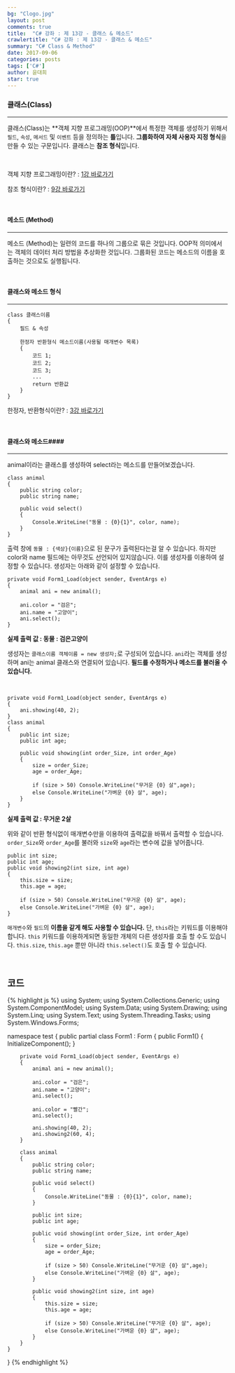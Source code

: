 ```yaml
---
bg: "Clogo.jpg"
layout: post
comments: true
title:  "C# 강좌 : 제 13강 - 클래스 & 메소드"
crawlertitle: "C# 강좌 : 제 13강 - 클래스 & 메소드"
summary: "C# Class & Method"
date: 2017-09-06
categories: posts
tags: ['C#']
author: 윤대희
star: true
---
```


### 클래스(Class) ###
----------
클래스(Class)는 **객체 지향 프로그래밍(OOP)**에서 특정한 객체를 생성하기 위해서 `필드`, `속성`, `메서드` 및 `이벤트` 등을 정의하는 **틀**입니다. **그룹화하여 자체 사용자 지정 형식**을 만들 수 있는 구문입니다. 클래스는 **참조 형식**입니다. 

<br>

객체 지향 프로그래밍이란? : [1강 바로가기][1강]

참조 형식이란? : [9강 바로가기][9강]

<br>

#### 메소드 (Method) ####
----------
메소드 (Method)는 일련의 코드를 하나의 그룹으로 묶은 것입니다. OOP적 의미에서는 객체의 데이터 처리 방법을 추상화한 것입니다. 그룹화된 코드는 메소드의 이름을 호출하는 것으로도 실행됩니다.

<br>

#### 클래스와 메소드 형식 ####
----------

```c#:
class 클래스이름
{
    필드 & 속성
    
    한정자 반환형식 메소드이름(사용될 매개변수 목록)
    {
        코드 1;
        코드 2;
        코드 3;
        ...
        return 반환값                
    }
}
```

한정자, 반환형식이란? : [3강 바로가기][3강]

<br>

#### 클래스와 메소드####
----------

animal이라는 클래스를 생성하여 select라는 메소드를 만들어보겠습니다.


```c#:
class animal
{
    public string color;
    public string name;
    
    public void select()
    {
        Console.WriteLine("동물 : {0}{1}", color, name);
    }
}

```

출력 창에 `동물 : {색상}{이름}`으로 된 문구가 출력된다는걸 알 수 있습니다. 하지만 color와 name 필드에는 아무것도 선언되어 있지않습니다. 이를 생성자를 이용하여 설정할 수 있습니다. 생성자는 아래와 같이 설정할 수 있습니다.

```c#:
private void Form1_Load(object sender, EventArgs e)
{
    animal ani = new animal();

    ani.color = "검은";
    ani.name = "고양이";
    ani.select();
}
```

**실제 출력 값 : 동물 : 검은고양이**<br>


생성자는 `클래스이름 객체이름 = new 생성자;`로 구성되어 있습니다. `ani`라는 객체를 생성하며 ani는 animal 클래스와 연결되어 있습니다. **필드를 수정하거나 메소드를 불러올 수 있습니다.**

<br>

```c#:
private void Form1_Load(object sender, EventArgs e)
{
    ani.showing(40, 2);
}
class animal
{
    public int size;
    public int age;

    public void showing(int order_Size, int order_Age)
    {
        size = order_Size;
        age = order_Age;

        if (size > 50) Console.WriteLine("무거운 {0} 살",age);
        else Console.WriteLine("가벼운 {0} 살", age);
    }
}
```

**실제 출력 값 : 무거운 2살**<br>

위와 같이 반환 형식없이 매개변수만을 이용하여 출력값을 바꿔서 출력할 수 있습니다. `order_Size`와 `order_Age`를 불러와 `size`와 `age`라는 변수에 값을 넣어줍니다.

```c#:
public int size;
public int age;
public void showing2(int size, int age)
{
    this.size = size;
    this.age = age;

    if (size > 50) Console.WriteLine("무거운 {0} 살", age);
    else Console.WriteLine("가벼운 {0} 살", age);
}
```

`매개변수`와 `필드`의 **이름을 같게 해도 사용할 수 있습니다.** 단, `this`라는 키워드를 이용해야합니다. `this` 키워드를 이용하게되면 동일한 개체의 다른 생성자를 호출 할 수도 있습니다. `this.size`, `this.age` 뿐만 아니라 `this.select()`도 호출 할 수 있습니다.

<br>

## 코드 ##
{% highlight js %}
using System;
using System.Collections.Generic;
using System.ComponentModel;
using System.Data;
using System.Drawing;
using System.Linq;
using System.Text;
using System.Threading.Tasks;
using System.Windows.Forms;

namespace test
{
    public partial class Form1 : Form
    {
        public Form1()
        {
            InitializeComponent();
        }

        private void Form1_Load(object sender, EventArgs e)
        {
            animal ani = new animal();

            ani.color = "검은";
            ani.name = "고양이";
            ani.select();

            ani.color = "빨간";
            ani.select();

            ani.showing(40, 2);
            ani.showing2(60, 4);
        }
        
        class animal
        {
            public string color;
            public string name;
            
            public void select()
            {
                Console.WriteLine("동물 : {0}{1}", color, name);
            }

            public int size;
            public int age;

            public void showing(int order_Size, int order_Age)
            {
                size = order_Size;
                age = order_Age;

                if (size > 50) Console.WriteLine("무거운 {0} 살",age);
                else Console.WriteLine("가벼운 {0} 살", age);
            }

            public void showing2(int size, int age)
            {
                this.size = size;
                this.age = age;
                
                if (size > 50) Console.WriteLine("무거운 {0} 살", age);
                else Console.WriteLine("가벼운 {0} 살", age);
            }
        }
    }
}
{% endhighlight %}





[1강]: https://076923.github.io/posts/C-1/
[3강]: https://076923.github.io/posts/C-3/
[9강]: https://076923.github.io/posts/C-9/
